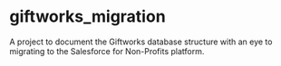 # giftworks_migration
A project to document the Giftworks database structure with an eye to migrating to the Salesforce for Non-Profits platform.
